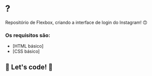 # ? 

Repositório de Flexbox, criando a interface de login do Instagram! 🙃

### Os requisitos são:

* [HTML básico]
* [CSS básico]

## 🚀 Let's code! 🚀

